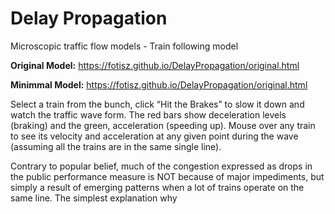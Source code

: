 # Delay Propagation
Microscopic traffic flow models - Train following model

**Original Model:** https://fotisz.github.io/DelayPropagation/original.html

**Minimmal Model:** https://fotisz.github.io/DelayPropagation/original.html

Select a train from the bunch, click “Hit the Brakes” to slow it down and watch the traffic wave form. The red bars show deceleration levels (braking) and the green, acceleration (speeding up). Mouse over any train to see its velocity and acceleration at any given point during the wave (assuming all the trains are in the same single line).

Contrary to popular belief, much of the congestion expressed as drops in the public performance measure is NOT because of major impediments, but simply a result of emerging patterns when a lot of trains operate on the same line. The simplest explanation why   
